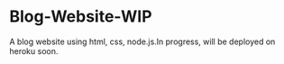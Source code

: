 # Blog-Website-WIP

A blog website using html, css, node.js.In progress, will be deployed on heroku soon.
